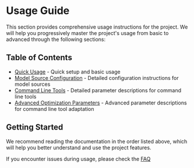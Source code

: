# Usage Guide

This section provides comprehensive usage instructions for the project. We will help you progressively master the project's usage from basic to advanced through the following sections:

## Table of Contents

- [Quick Usage](./quick_usage.md) - Quick setup and basic usage
- [Model Source Configuration](./model_source.md) - Detailed configuration instructions for model sources
- [Command Line Tools](./cli_tools.md) - Detailed parameter descriptions for command line tools
- [Advanced Optimization Parameters](./advanced_cli_parameters.md) - Advanced parameter descriptions for command line tool adaptation

## Getting Started

We recommend reading the documentation in the order listed above, which will help you better understand and use the project features.

If you encounter issues during usage, please check the [FAQ](../faq/index.md)